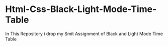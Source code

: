 # Html-Css-Black-Light-Mode-Time-Table
In This Repository i drop my Smit Assignment of Black and Light Mode Time Table
